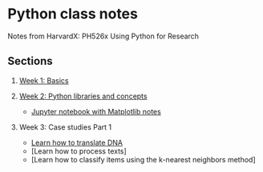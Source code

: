 # Python class notes
Notes from  HarvardX: PH526x Using Python for Research 

## Sections

1. [Week 1: Basics](Wk1_basics.md)

2. [Week 2: Python libraries and concepts](Wk2_Py_librariesAndConcepts.md)

    - [Jupyter notebook with Matplotlib notes](Matplotlib.ipynb)
3. Week 3: Case studies Part 1
    - [Learn how to translate DNA](Learn_how_to_translate_DNA.md)
    - [Learn how to process texts]
    - [Learn how to classify items using the k-nearest neighbors method]
